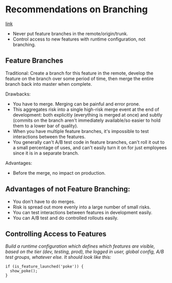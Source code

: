 # Recommendations on Branching
[link](https://secure.phabricator.com/book/phabflavor/article/recommendations_on_branching/)

- Never put feature branches in the remote/origin/trunk.
- Control access to new features with runtime configuration, not branching.

## Feature Branches

Traditional: Create a branch for this feature in the remote, develop the feature on the branch over some period of time, then merge the entire branch back into master when complete.

Drawbacks:

- You have to merge. Merging can be painful and error prone.
- This aggregates risk into a single high-risk merge event at the end of development: both explicitly (everything is merged at once) and subtly (commits on the branch aren't immediately available/so easier to hold them to a lower bar of quality).
- When you have multiple feature branches, it's impossible to test interactions between the features.
- You generally can't A/B test code in feature branches, can't roll it out to a small percentage of uses, and can't easily turn it on for just employees since it is in a separate branch.

Advantages:

- Before the merge, no impact on production.

## Advantages of not Feature Branching:

- You don't have to do merges.
- Risk is spread out more evenly into a large number of small risks.
- You can test interactions between features in development easily.
- You can A/B test and do controlled rollouts easily.

## Controlling Access to Features

*Build a runtime configuration which defines which features are visible, based on the tier (dev, testing, prod), the logged in user, global config, A/B test groups, whatever else. It should look like this:*

    if (is_feature_launched('poke')) {
      show_poke();
    }
